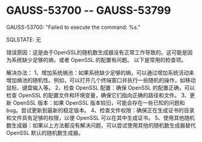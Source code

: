 # GAUSS-53700 -- GAUSS-53799<a name="ZH-CN_TOPIC_0302073669"></a>

GAUSS-53700: "Failed to execute the command: %s."

SQLSTATE: 无

错误原因：这是由于OpenSSL的随机数生成器没有正常工作导致的。这可能是因为系统缺少足够的熵，或者 OpenSSL 的配置有问题。
以下是常用的检查项。

解决办法：
1、增加系统熵池：如果系统缺少足够的熵，可以通过增加系统活动来增加熵池的随机性。例如，可以打开几个终端窗口并执行一些随机的操作，如移动鼠标、键盘输入等。
2、检查 OpenSSL 配置：确保 OpenSSL 的配置正确，可以检查 OpenSSL 的配置文件和环境变量，确保它们指向正确的路径和文件。
3、更新 OpenSSL 版本：如果 OpenSSL 版本较旧，可能会存在一些已知的问题和 bug。尝试更新到最新的稳定版本。
4、检查文件权限：确保正在生成证书的目录和文件具有足够的权限，以便 OpenSSL 可以在其中生成证书。
5、使用其他随机数生成器：如果以上方法都没有解决问题，可以尝试使用其他的随机数生成器替代 OpenSSL 默认的随机数生成器。


